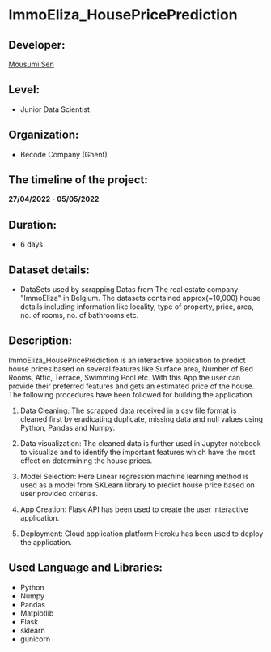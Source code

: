 
<h1> <align="center">ImmoEliza_HousePricePrediction</h1>

## Developer: 

<a href="https://https://github.com/MousumiAria"> Mousumi Sen</a>

## Level: 
* Junior Data Scientist

## Organization:
* Becode Company (Ghent)

## The timeline of the project: 
**27/04/2022 - 05/05/2022**

## Duration: 
* 6 days

## Dataset details:
* DataSets used by scrapping Datas from The real estate company "ImmoEliza" in Belgium. The datasets contained approx(~10,000) house details including information like locality, type of property, price, area, no. of rooms, no. of bathrooms etc.

## Description:

ImmoEliza_HousePricePrediction is an interactive application to predict house prices based on several features like Surface area, Number of Bed Rooms, Attic, Terrace, Swimming Pool etc. With this App the user can provide their preferred features and gets an estimated price of the house. The following procedures have been followed for building the application.

1.  Data Cleaning: The scrapped data received in a csv file format is cleaned first by eradicating duplicate, missing data and null values
using Python, Pandas and Numpy.

2.  Data visualization: The cleaned data is further used in Jupyter notebook to visualize and to identify 
the important features which have the most effect on determining the house prices. 

3. Model Selection: Here Linear regression machine learning method is used as a model from SKLearn library to predict house price 
based on user provided criterias.

4. App Creation: Flask API has been used to create the user interactive application.

5. Deployment: Cloud application platform Heroku has been used to deploy the application.

## Used Language and Libraries:

* Python
* Numpy
* Pandas 
* Matplotlib
* Flask
* sklearn
* gunicorn


